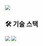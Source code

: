 <img src="https://capsule-render.vercel.app/api?type=waving&color=auto&height=150&section=header&text=sohyun's%20GitHub&fontSize=42" />


## 🛠 기술 스택

<img src="https://img.shields.io/badge/Java-007396?style=for-the-badge&logo=java&logoColor=white"/>
<img src="https://img.shields.io/badge/Spring%20Boot-6DB33F?style=for-the-badge&logo=spring-boot&logoColor=white"/>




<!--
**sohyun92/sohyun92** is a ✨ _special_ ✨ repository because its `README.md` (this file) appears on your GitHub profile.
[![AWS Certified Solutions Architect – Associate](https://www.credly.com/badges/2f2a5292-b4bf-4895-8213-69431cc2ad35/public_url)
Here are some ideas to get you started:

- 🔭 I’m currently working on ...
- 🌱 I’m currently learning ...
- 👯 I’m looking to collaborate on ...
- 🤔 I’m looking for help with ...
- 💬 Ask me about ...
- 📫 How to reach me: ...
- 😄 Pronouns: ...
- ⚡ Fun fact: ...
-->

